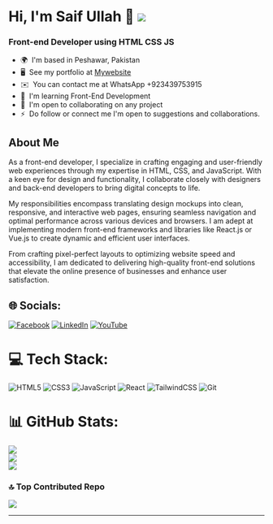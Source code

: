
 ### <h1> Hi, I'm Saif Ullah 👋  [![](https://visitcount.itsvg.in/api?id=saif-coding&icon=0&color=0)](https://visitcount.itsvg.in)  </h1>

<h3 align="start">
Front-end Developer using HTML CSS JS
  </h3>



* 🌍  I'm based in Peshawar, Pakistan
* 🖥️  See my portfolio at [Mywebsite](http://https://saifullahcode.github.io/Personal-Portfolio/)
* ✉️  You can contact me at WhatsApp +923439753915
* 🧠  I'm learning Front-End Development
* 🤝  I'm open to collaborating on any project
* ⚡  Do follow or connect me I'm open to suggestions and collaborations.

## About Me
As a front-end developer, I specialize in crafting engaging and user-friendly web experiences through my expertise in HTML, CSS, and JavaScript. With a keen eye for design and functionality, I collaborate closely with designers and back-end developers to bring digital concepts to life.

My responsibilities encompass translating design mockups into clean, responsive, and interactive web pages, ensuring seamless navigation and optimal performance across various devices and browsers. I am adept at implementing modern front-end frameworks and libraries like React.js or Vue.js to create dynamic and efficient user interfaces.

From crafting pixel-perfect layouts to optimizing website speed and accessibility, I am dedicated to delivering high-quality front-end solutions that elevate the online presence of businesses and enhance user satisfaction.




## 🌐 Socials:
[![Facebook](https://img.shields.io/badge/Facebook-%231877F2.svg?logo=Facebook&logoColor=white)](https://facebook.com/saifcoding) [![LinkedIn](https://img.shields.io/badge/LinkedIn-%230077B5.svg?logo=linkedin&logoColor=white)](https://linkedin.com/in/saifcoding) [![YouTube](https://img.shields.io/badge/YouTube-%23FF0000.svg?logo=YouTube&logoColor=white)](https://youtube.com/@saifullahafridi) 

# 💻 Tech Stack:
![HTML5](https://img.shields.io/badge/html5-%23E34F26.svg?style=for-the-badge&logo=html5&logoColor=white) ![CSS3](https://img.shields.io/badge/css3-%231572B6.svg?style=for-the-badge&logo=css3&logoColor=white) ![JavaScript](https://img.shields.io/badge/javascript-%23323330.svg?style=for-the-badge&logo=javascript&logoColor=%23F7DF1E) ![React](https://img.shields.io/badge/react-%2320232a.svg?style=for-the-badge&logo=react&logoColor=%2361DAFB) ![TailwindCSS](https://img.shields.io/badge/tailwindcss-%2338B2AC.svg?style=for-the-badge&logo=tailwind-css&logoColor=white) ![Git](https://img.shields.io/badge/git-%23F05033.svg?style=for-the-badge&logo=git&logoColor=white)
# 📊 GitHub Stats:
![](https://github-readme-stats.vercel.app/api?username=saif-coding&theme=buefy&hide_border=false&include_all_commits=true&count_private=false)<br/>
![](https://github-readme-streak-stats.herokuapp.com/?user=saif-coding&theme=buefy&hide_border=false)<br/>
![](https://github-readme-stats.vercel.app/api/top-langs/?username=saif-coding&theme=buefy&hide_border=false&include_all_commits=true&count_private=false&layout=compact)

### 🔝 Top Contributed Repo
![](https://github-contributor-stats.vercel.app/api?username=saif-coding&limit=5&theme=buddhism&combine_all_yearly_contributions=true)

---

<!-- Proudly created with GPRM ( https://gprm.itsvg.in ) -->
